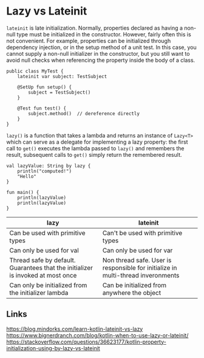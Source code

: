 # Lazy vs Lateinit

`lateinit` is late initialization. Normally, properties declared as having a non-null type must be initialized in the constructor. However, fairly often this is not convenient. For example, properties can be initialized through dependency injection, or in the setup method of a unit test. In this case, you cannot supply a non-null initializer in the constructor, but you still want to avoid null checks when referencing the property inside the body of a class.
```
public class MyTest {
    lateinit var subject: TestSubject

    @SetUp fun setup() {
        subject = TestSubject()
    }

    @Test fun test() {
        subject.method()  // dereference directly
    }
}
```

`lazy()` is a function that takes a lambda and returns an instance of `Lazy<T>` which can serve as a delegate for implementing a lazy property: the first call to `get()` executes the lambda passed to `lazy()` and remembers the result, subsequent calls to `get()` simply return the remembered result.

```
val lazyValue: String by lazy {
    println("computed!")
    "Hello"
}

fun main() {
    println(lazyValue)
    println(lazyValue)
}
```

| lazy | lateinit |
|---|---|
| Can be used with primitive types | Can't be used with primitive types |
| Can only be used for val | Can only be used for var |
| Thread safe by default. Guarantees that the initializer is invoked at most once | Non thread safe. User is responsible for initialize in multi-thread inveronments |
| Can only be initialized from the initializer lambda | Can be initialized from anywhere the object |

## Links
https://blog.mindorks.com/learn-kotlin-lateinit-vs-lazy  
https://www.bignerdranch.com/blog/kotlin-when-to-use-lazy-or-lateinit/  
https://stackoverflow.com/questions/36623177/kotlin-property-initialization-using-by-lazy-vs-lateinit  

